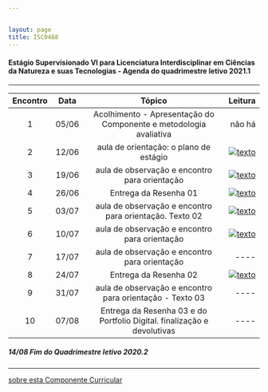 ```yaml
---


layout: page
title: ISC0468
---
```

#### Estágio Supervisionado VI para Licenciatura Interdisciplinar em Ciências da Natureza e suas Tecnologias -  Agenda do quadrimestre letivo 2021.1  

---

|Encontro | Data  | Tópico | Leitura |
:---: | :---: |:---: | ---: |
| 1 |05/06	| Acolhimento - Apresentação do Componente e metodologia avaliativa | não há |  
| 2 |12/06	| aula de orientação: o plano de estágio | [![texto][pdf]][1] |  
| 3 |19/06	|	aula de observação e encontro para orientação |  [![texto][pdf]][2] |  
| 4 |26/06	|	Entrega da Resenha 01 |  [![texto][pdf]][3] |  
| 5 |03/07	|	aula de observação e encontro para orientação. Texto 02 |  [![texto][pdf]][4] |  
| 6 |10/07	|	aula de observação e encontro para orientação | [![texto][pdf]][5] |  
| 7 |17/07	|	aula de observação e encontro para orientação | ----  |
| 8 |24/07	|	Entrega da Resenha 02 |  [![texto][pdf]][6] |  
| 9 |31/07	|	aula de observação e encontro para orientação - Texto 03 | ---- |
| 10|07/08	|	Entrega da Resenha 03 e do Portfolio Digital. finalização e devolutivas | ---- |


#####  14/08		Fim do Quadrimestre letivo 2020.2

---
[sobre esta Componente Curricular](index.md)  

[pdf]: https://itxesco.github.io/pages/icons16/pdf-icon.png  
[1]: https://itxesco.github.io/aulas/ISC0180/recursos/PlanoAtividadesES1.pdf "Plano de Atividades"  
[2]: https://itxesco.github.io/aulas/ISC0180/recursos/1._Dayrell-1996-Escola-espao-socio-cultural.pdf "Dayrell: A Escola como Espaço Sócio-Cultural"
[3]: https://itxesco.github.io/aulas/ISC0180/recursos/Atividade_1_-_Estgio_1.pdf  
[4]: https://itxesco.github.io/aulas/ISC0180/recursos/09_observacaoregistroreflexao.pdf " Estações do Saber"  
[5]: https://itxesco.github.io/aulas/ISC0180/recursos/Madalena_Freire.pdf "Madalena Freire: Educando o olhar da Observação"
[6]: https://itxesco.github.io/aulas/ISC0180/recursos/Alamo_BNCC-VERSAO-FINAL.pdf "A BNCC"
